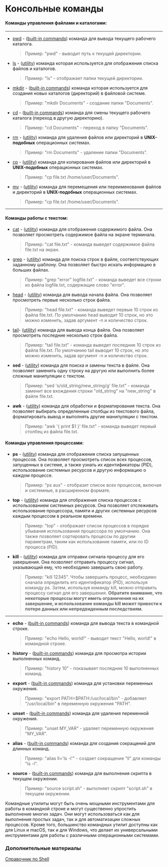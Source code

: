 # Консольные команды

#### Команды управления файлами и каталогами:
***
* [pwd](./built-in%20commands/pwd.md) - ([built-in commands](./built-in%20commands/build-in.md)) команда для вывода текущего рабочего каталога. 
    > Пример: "pwd" - выводит путь к текущей директории.

* [ls](./utils/ls.md) - ([utility](./utils/utils.md)) команда которая используется для отображения списка файлов и каталогов.
    > Пример: "ls" - отображает папки текущей директории.

* [mkdir](./built-in%20commands/mkdir.md) - ([built-in commands](./built-in%20commands/build-in.md)) команда которая используется для создания новых каталогов (директорий) в файловой системе.
    > Пример: "mkdir Documents" - создание папки "Documents".

* [cd](./built-in%20commands/cd.md) - ([built-in commands](./built-in%20commands/build-in.md)) команда для смены текущего рабочего каталога (переход в другую директорию).
    > Пример: "cd Documents" - переход в папку "Documents".

* [rm](./utils/rm.md) - ([utility](./utils/utils.md)) команда для удаления файлов или директорий в **UNIX-подобных** операционных системах.
    > Пример: "rm Documents" - удаление папки "Documents".

* [cp](./utils/cp.md) - ([utility](./utils/utils.md)) команда для копирования файлов или директорий в **UNIX-подобных** операционных системах.
    > Пример: "cp file.txt /home/user/Documents".

* [mv](./utils/mv.md) - ([utility](./utils/utils.md)) команда для перемещения или переименования файлов и директорий в **UNIX-подобных** операционных системах.
    > Пример: "cp file.txt /home/user/Documents".

****

#### Команды работы с текстом:

* [cat](./utils/cat.md) - ([utility](./utils/utils.md)) команда для отображения содержимого файла. Она позволяет просмотреть содержимое файла на экране терминала. 
    > Пример: "cat file.txt" - команда выведет содержимое файла file.txt на экран.
* [grep](./utils/grep.md) - ([utility](./utils/utils.md)) команда для поиска строк в файле, соответствующих заданному шаблону. Она позволяет быстро искать информацию в больших файлах. 
    > Пример: "grep "error" logfile.txt" - команда выведет все строки из файла logfile.txt, содержащие слово "error".

* [head](./utils/head.md) - ([utility](./utils/utils.md)) команда для вывода начала файла. Она позволяет просмотреть первые несколько строк файла. 
    > Пример: "head file.txt" - команда выведет первые 10 строк из файла file.txt. По умолчанию head выводит 10 строк, но это можно изменить, задав аргумент -n и количество строк.

* [tail](./utils/head.md)- ([utility](./utils/utils.md)) команда для вывода конца файла. Она позволяет просмотреть последние несколько строк файла. 
    > Пример: "tail file.txt" - команда выведет последние 10 строк из файла file.txt. По умолчанию tail выводит 10 строк, но это можно изменить, задав аргумент -n и количество строк.

* **sed** - ([utility](./utils/utils.md)) команда для поиска и замены текста в файле. Она позволяет заменить одну строку на другую или выполнить более сложные манипуляции с текстом. 
    > Пример: "sed 's/old_string/new_string/g' file.txt" - команда заменит все вхождения строки "old_string" на "new_string" в файле file.txt.

* **awk** - ([utility](./utils/utils.md)) команда для обработки и форматирования текста. Она позволяет выбирать определенные столбцы из текстового файла, форматировать вывод и выполнять другие манипуляции с текстом. 
    > Пример: "awk '{ print $1 }' file.txt" - команда выведет первый столбец из файла file.txt.

#### Команды управления процессами:

* **ps** - ([utility](./utils/utils.md)) команда для отображения списка запущенных процессов. Она позволяет просмотреть список всех процессов, запущенных в системе, а также узнать их идентификаторы (PID), использование системных ресурсов и другую информацию о каждом процессе.
    > Пример: "ps aux" -  отобразит список всех процессов, включая и системные, в расширенном формате.

* **top** - ([utility](./utils/utils.md)) команда для отображения списка процессов с использованием системных ресурсов. Она позволяет отслеживать использование процессора, памяти и других системных ресурсов каждым процессом в реальном времени.
     > Пример: "top" - отображает список процессов в порядке убывания использования процессора по умолчанию. Она также позволяет сортировать процессы по другим параметрам, таким как использование памяти, или по ID процесса (PID).

* **kill** - ([utility](./utils/utils.md)) команда для отправки сигнала процессу для его завершения. Она позволяет отправить процессу сигнал, указывающий ему, что необходимо завершить свою работу.
    > Пример: "kill 12345". Чтобы завершить процесс, необходимо сначала определить его идентификатор (PID), используя команду ps. Затем, используя команду kill, можно отправить процессу сигнал для его завершения.
    **Обратите внимание, что некоторые процессы могут иметь ограничения на их завершение, и использование команды kill может привести к потере данных или непредвиденным последствиям.**

****

* **echo** - ([built-in commands](./built-in%20commands/build-in.md)) команда для вывода текста в командной строке. 
    > Пример: "echo Hello, world!" - выводит текст "Hello, world!" в командной строке.

* **history** - ([built-in commands](./built-in%20commands/build-in.md)) команда для просмотра истории выполненных команд. 
    > Пример: "history 10" - показывает последние 10 выполненных команд.

* **export** - ([built-in commands](./built-in%20commands/build-in.md)) команда для установки переменных окружения. 
    > Пример: "export PATH=$PATH:/usr/local/bin" - добавляет "/usr/local/bin" в переменную окружения "PATH".

* **unset** - ([built-in commands](./built-in%20commands/build-in.md)) команда для удаления переменной окружения.
    > Пример: "unset MY_VAR" - удаляет переменную окружения "MY_VAR".

* **alias** - ([built-in commands](./built-in%20commands/build-in.md)) команда для создания сокращений для длинных команд. 
    > Пример: "alias ll='ls -l'" - создает сокращение "ll" для команды "ls -l".

* **source** - ([built-in commands](./built-in%20commands/build-in.md)) команда для выполнения скрипта в текущем окружении.

    > Пример: "source script.sh" - выполняет скрипт "script.sh" в текущем окружении.

Командные утилиты могут быть очень мощными инструментами для работы в командной строке и могут существенно упростить выполнение многих задач. Они могут использоваться как для выполнения простых задач, так и для автоматизации сложных процессов. Кроме того, большинство командных утилит доступны как для Linux и macOS, так и для Windows, что делает их универсальными инструментами для работы с различными операционными системами.

### Дополнительные материалы
[Справочник по Shell](https://explainshell.com) 
